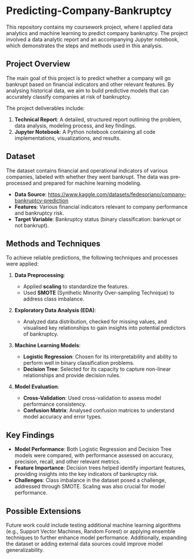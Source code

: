 # Predicting-Company-Bankruptcy

This repository contains my coursework project, where I applied data analytics and machine learning to predict company bankruptcy. The project involved a data analytic report and an accompanying Jupyter notebook, which demonstrates the steps and methods used in this analysis.

## Project Overview

The main goal of this project is to predict whether a company will go bankrupt based on financial indicators and other relevant features. By analysing historical data, we aim to build predictive models that can accurately classify companies at risk of bankruptcy. 

The project deliverables include:
1. **Technical Report**: A detailed, structured report outlining the problem, data analysis, modeling process, and key findings.
2. **Jupyter Notebook**: A Python notebook containing all code implementations, visualizations, and results.

## Dataset

The dataset contains financial and operational indicators of various companies, labeled with whether they went bankrupt. The data was pre-processed and prepared for machine learning modeling.

- **Data Source**: https://www.kaggle.com/datasets/fedesoriano/company-bankruptcy-prediction
- **Features**: Various financial indicators relevant to company performance and bankruptcy risk.
- **Target Variable**: Bankruptcy status (binary classification: bankrupt or not bankrupt).

## Methods and Techniques

To achieve reliable predictions, the following techniques and processes were applied:

1. **Data Preprocessing**: 
   - Applied **scaling** to standardize the features.
   - Used **SMOTE** (Synthetic Minority Over-sampling Technique) to address class imbalance.

2. **Exploratory Data Analysis (EDA)**:
   - Analyzed data distribution, checked for missing values, and visualised key relationships to gain insights into potential predictors of bankruptcy.

3. **Machine Learning Models**:
   - **Logistic Regression**: Chosen for its interpretability and ability to perform well in binary classification problems.
   - **Decision Tree**: Selected for its capacity to capture non-linear relationships and provide decision rules.

4. **Model Evaluation**:
   - **Cross-Validation**: Used cross-validation to assess model performance consistency.
   - **Confusion Matrix**: Analysed confusion matrices to understand model accuracy and error types.
   
## Key Findings

- **Model Performance**: Both Logistic Regression and Decision Tree models were compared, with performance assessed on accuracy, precision, recall, and other relevant metrics.
- **Feature Importance**: Decision trees helped identify important features, providing insights into the key indicators of bankruptcy risk.
- **Challenges**: Class imbalance in the dataset posed a challenge, addressed through SMOTE. Scaling was also crucial for model performance.

## Possible Extensions

Future work could include testing additional machine learning algorithms (e.g., Support Vector Machines, Random Forest) or applying ensemble techniques to further enhance model performance. Additionally, expanding the dataset or adding external data sources could improve model generalizability.
